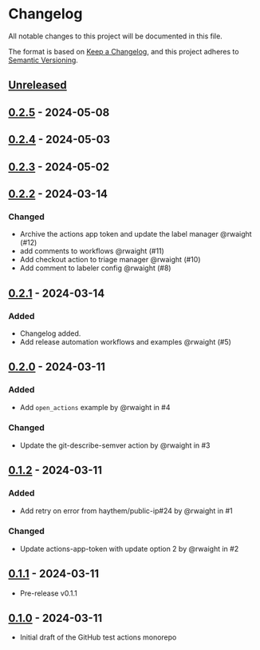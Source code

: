 # Changelog

All notable changes to this project will be documented in this file.

The format is based on [Keep a Changelog](https://keepachangelog.com/en/1.1.0/),
and this project adheres to [Semantic Versioning](https://semver.org/spec/v2.0.0.html).

## [Unreleased]

## [0.2.5] - 2024-05-08

## [0.2.4] - 2024-05-03

## [0.2.3] - 2024-05-02

## [0.2.2] - 2024-03-14

### Changed

- Archive the actions app token and update the label manager @rwaight (#12)
- add comments to workflows @rwaight (#11)
- Add checkout action to triage manager @rwaight (#10)
- Add comment to labeler config @rwaight (#8)

## [0.2.1] - 2024-03-14

### Added

- Changelog added.
- Add release automation workflows and examples @rwaight (#5)

## [0.2.0] - 2024-03-11

### Added

- Add `open_actions` example by @rwaight in #4

### Changed

- Update the git-describe-semver action by @rwaight in #3

## [0.1.2] - 2024-03-11

### Added

- Add retry on error from haythem/public-ip#24 by @rwaight in #1

### Changed

- Update actions-app-token with update option 2 by @rwaight in #2

## [0.1.1] - 2024-03-11

- Pre-release v0.1.1

## [0.1.0] - 2024-03-11

- Initial draft of the GitHub test actions monorepo

[Unreleased]: https://github.com/rwaight/test-actions/compare/v0.2.5...HEAD

[0.2.5]: https://github.com/rwaight/test-actions/compare/v0.2.4...v0.2.5

[0.2.4]: https://github.com/rwaight/test-actions/compare/v0.2.3...v0.2.4

[0.2.3]: https://github.com/rwaight/test-actions/compare/v0.2.2...v0.2.3

[0.2.2]: https://github.com/rwaight/test-actions/compare/v0.2.1...v0.2.2

[0.2.1]: https://github.com/rwaight/test-actions/compare/v0.2.0...v0.2.1

[0.2.0]: https://github.com/rwaight/test-actions/compare/v0.1.2...v0.2.0

[0.1.2]: https://github.com/rwaight/test-actions/compare/v0.1.1...v0.1.2

[0.1.1]: https://github.com/rwaight/test-actions/compare/v0.1.0...v0.1.1

[0.1.0]: https://github.com/rwaight/test-actions/releases/tag/v0.1.0
